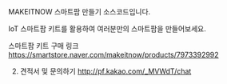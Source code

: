 MAKEITNOW 스마트팜 만들기 소스코드입니다.

IoT 스마트팜 키트를 활용하여 여러분만의 스마트팜을 만들어보세요.


스마트팜 키트 구매 링크
https://smartstore.naver.com/makeitnow/products/7973392992

2. 견적서 및 문의하기
http://pf.kakao.com/_MVWdT/chat


